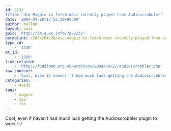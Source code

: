 ```yaml
---
id: 2232
title: 'Use Magpie to fetch most recently played from Audioscrobbler'
date: '2004-04-28T17:55:59+00:00'
author: Kellan
layout: post
guid: 'http://lm.quxx.info/?p=2232'
permalink: /2004/04/28/use-magpie-to-fetch-most-recently-played-from-audioscrobbler/
typo_id:
    - '2230'
mt_id:
    - '1980'
link_related:
    - 'http://fuddland.org.uk/archives/2004/04/27/audioscrobbler.php'
raw_content:
    - 'Cool, even if haven\''t had much luck getting the Audioscrobbler plugin to work :-/'
categories:
    - Aside
tags:
    - magpie
    - mp3
    - rss
---
```


Cool, even if haven’t had much luck getting the Audioscrobbler plugin to work :-/